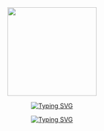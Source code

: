 
<div id="header" align="center">
  <img src="https://media.giphy.com/media/HEPwfdu6T6svpPE1eN/giphy.gif" width="200"/>
</div>


<p align="center">
  <a href="https://git.io/typing-svg"><img src="https://readme-typing-svg.herokuapp.com?font=Poiret+One&size=40&duration=4000&pause=1000&color=000000&center=true&vCenter=true&repeat=false&width=566&height=45&lines=%D0%92%D1%81%D0%B5%D0%BC+%D0%BF%D1%80%D0%B8%D0%B2%D0%B5%D1%82%2C+%D0%BC%D0%B5%D0%BD%D1%8F+%D0%B7%D0%BE%D0%B2%D1%83%D1%82+%D0%A4%D0%B8%D0%BB%D0%B8%D0%BF%D0%BF" alt="Typing SVG" /></a>
 </p>
 <p align="center">
 <a href="https://git.io/typing-svg"><img src="https://readme-typing-svg.herokuapp.com?font=Poiret+One&size=30&duration=4000&pause=1000&color=000000&center=true&vCenter=true&repeat=false&width=393&height=32&lines=Data+Scientist+%D0%B8%D0%B7+%D0%9C%D0%BE%D1%81%D0%BA%D0%B2%D1%8B" alt="Typing SVG" /></a>
</p>



<!--

<a href="https://git.io/typing-svg"><img src="https://readme-typing-svg.herokuapp.com?font=Poiret+One&size=40&duration=4000&pause=1000&color=000000&repeat=false&height=65&lines=%D0%92%D1%81%D0%B5%D0%BC+%D0%BF%D1%80%D0%B8%D0%B2%D0%B5%D1%82%2C+%D1%8F+%D0%A4%D0%B8%D0%BB%D0%B8%D0%BF%D0%BF" alt="Typing SVG" /></a>

<h1 align="center">Всем привет, я Филипп</a> 
<img src="https://github.com/blackcater/blackcater/raw/main/images/Hi.gif" height="32"/></h1>
<h3 align="center">Data scientist из Москвы </h3>



<div id="badges" align="center">
  <a href="your-linkedin-URL">
    <img src="https://img.shields.io/badge/LinkedIn-blue?style=for-the-badge&logo=linkedin&logoColor=white" alt="LinkedIn Badge"/>
  </a>
  <a href="your-youtube-URL">
    <img src="https://img.shields.io/badge/YouTube-red?style=for-the-badge&logo=youtube&logoColor=white" alt="Youtube Badge"/>
  </a>
  <a href="your-twitter-URL">
    <img src="https://img.shields.io/badge/Twitter-blue?style=for-the-badge&logo=twitter&logoColor=white" alt="Twitter Badge"/>
  </a>
</div>


**Fillevshin/Fillevshin** is a ✨ _special_ ✨ repository because its `README.md` (this file) appears on your GitHub profile.

Here are some ideas to get you started:

- 🔭 I’m currently working on ...
- 🌱 I’m currently learning ...
- 👯 I’m looking to collaborate on ...
- 🤔 I’m looking for help with ...
- 💬 Ask me about ...
- 📫 How to reach me: ...
- 😄 Pronouns: ...
- ⚡ Fun fact: ...
-->
